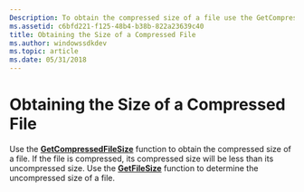 ```yaml
---
Description: To obtain the compressed size of a file use the GetCompressedFileSize function.
ms.assetid: c6bfd221-f125-48b4-b38b-822a23639c40
title: Obtaining the Size of a Compressed File
ms.author: windowssdkdev
ms.topic: article
ms.date: 05/31/2018
---
```


# Obtaining the Size of a Compressed File

Use the [**GetCompressedFileSize**](/windows/desktop/api/fileapi/nf-fileapi-getcompressedfilesizea) function to obtain the compressed size of a file. If the file is compressed, its compressed size will be less than its uncompressed size. Use the [**GetFileSize**](/windows/desktop/api/FileAPI/nf-fileapi-getfilesize) function to determine the uncompressed size of a file.

 

 



